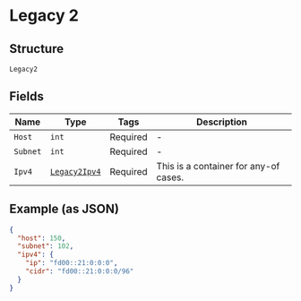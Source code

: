 
# Legacy 2

## Structure

`Legacy2`

## Fields

| Name | Type | Tags | Description |
|  --- | --- | --- | --- |
| `Host` | `int` | Required | - |
| `Subnet` | `int` | Required | - |
| `Ipv4` | [`Legacy2Ipv4`](../../doc/models/containers/legacy-2-ipv-4.md) | Required | This is a container for any-of cases. |

## Example (as JSON)

```json
{
  "host": 150,
  "subnet": 102,
  "ipv4": {
    "ip": "fd00::21:0:0:0",
    "cidr": "fd00::21:0:0:0/96"
  }
}
```

